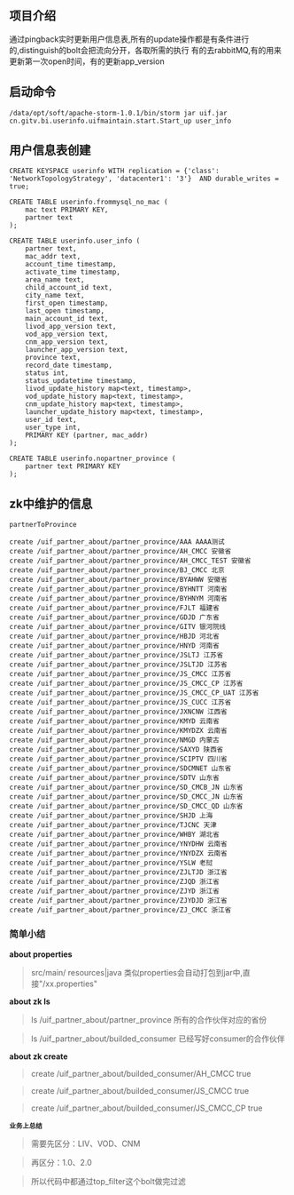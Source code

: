 ## 项目介绍
通过pingback实时更新用户信息表,所有的update操作都是有条件进行的,distinguish的bolt会把流向分开，各取所需的执行
有的去rabbitMQ,有的用来更新第一次open时间，有的更新app_version

## 启动命令
```
/data/opt/soft/apache-storm-1.0.1/bin/storm jar uif.jar cn.gitv.bi.userinfo.uifmaintain.start.Start_up user_info
```

## 用户信息表创建
>
```
CREATE KEYSPACE userinfo WITH replication = {'class': 'NetworkTopologyStrategy', 'datacenter1': '3'}  AND durable_writes = true;
```
```
CREATE TABLE userinfo.frommysql_no_mac (
    mac text PRIMARY KEY,
    partner text
);
```
```
CREATE TABLE userinfo.user_info (
    partner text,
    mac_addr text,
    account_time timestamp,
    activate_time timestamp,
    area_name text,
    child_account_id text,
    city_name text,
    first_open timestamp,
    last_open timestamp,
    main_account_id text,
    livod_app_version text,
    vod_app_version text,
    cnm_app_version text,
    launcher_app_version text,
    province text,
    record_date timestamp,
    status int,
    status_updatetime timestamp,
    livod_update_history map<text, timestamp>,
    vod_update_history map<text, timestamp>,
    cnm_update_history map<text, timestamp>,
    launcher_update_history map<text, timestamp>,
    user_id text,
    user_type int,
    PRIMARY KEY (partner, mac_addr)
);
```
```
CREATE TABLE userinfo.nopartner_province (
    partner text PRIMARY KEY
);
```

## zk中维护的信息
``partnerToProvince``
```
create /uif_partner_about/partner_province/AAA AAAA测试
create /uif_partner_about/partner_province/AH_CMCC 安徽省
create /uif_partner_about/partner_province/AH_CMCC_TEST 安徽省
create /uif_partner_about/partner_province/BJ_CMCC 北京
create /uif_partner_about/partner_province/BYAHWW 安徽省
create /uif_partner_about/partner_province/BYHNTT 河南省
create /uif_partner_about/partner_province/BYHNYM 河南省
create /uif_partner_about/partner_province/FJLT 福建省
create /uif_partner_about/partner_province/GDJD 广东省
create /uif_partner_about/partner_province/GITV 银河院线
create /uif_partner_about/partner_province/HBJD 河北省
create /uif_partner_about/partner_province/HNYD 河南省
create /uif_partner_about/partner_province/JSLTJ 江苏省
create /uif_partner_about/partner_province/JSLTJD 江苏省
create /uif_partner_about/partner_province/JS_CMCC 江苏省
create /uif_partner_about/partner_province/JS_CMCC_CP 江苏省
create /uif_partner_about/partner_province/JS_CMCC_CP_UAT 江苏省
create /uif_partner_about/partner_province/JS_CUCC 江苏省
create /uif_partner_about/partner_province/JXNCNW 江西省
create /uif_partner_about/partner_province/KMYD 云南省
create /uif_partner_about/partner_province/KMYDZX 云南省
create /uif_partner_about/partner_province/NMGD 内蒙古
create /uif_partner_about/partner_province/SAXYD 陕西省
create /uif_partner_about/partner_province/SCIPTV 四川省
create /uif_partner_about/partner_province/SDCMNET 山东省
create /uif_partner_about/partner_province/SDTV 山东省
create /uif_partner_about/partner_province/SD_CMCB_JN 山东省
create /uif_partner_about/partner_province/SD_CMCC_JN 山东省
create /uif_partner_about/partner_province/SD_CMCC_QD 山东省
create /uif_partner_about/partner_province/SHJD 上海
create /uif_partner_about/partner_province/TJCNC 天津
create /uif_partner_about/partner_province/WHBY 湖北省
create /uif_partner_about/partner_province/YNYDHW 云南省
create /uif_partner_about/partner_province/YNYDZX 云南省
create /uif_partner_about/partner_province/YSLW 老挝
create /uif_partner_about/partner_province/ZJLTJD 浙江省
create /uif_partner_about/partner_province/ZJQD 浙江省
create /uif_partner_about/partner_province/ZJYD 浙江省
create /uif_partner_about/partner_province/ZJYDJD 浙江省
create /uif_partner_about/partner_province/ZJ_CMCC 浙江省
```

### 简单小结
**about properties**
>src/main/ resources|java 类似properties会自动打包到jar中,直接"/xx.properties"

**about zk ls**
>ls /uif_partner_about/partner_province 所有的合作伙伴对应的省份

>ls /uif_partner_about/builded_consumer 已经写好consumer的合作伙伴

**about zk create**
>create /uif_partner_about/builded_consumer/AH_CMCC true

>create /uif_partner_about/builded_consumer/JS_CMCC true

>create /uif_partner_about/builded_consumer/JS_CMCC_CP true

**``业务上总结``**

>需要先区分：LIV、VOD、CNM

>再区分：1.0、2.0

>所以代码中都通过top_filter这个bolt做完过滤